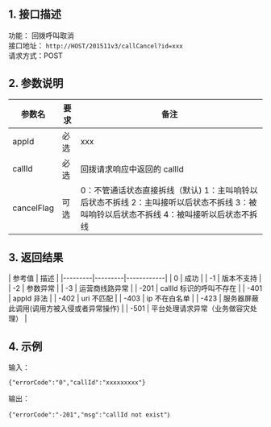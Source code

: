 ## 1. 接口描述

功能： 回拨呼叫取消    
接口地址： `http://HOST/201511v3/callCancel?id=xxx`  
请求方式：POST  

## 2. 参数说明 
| 参数名 | 要求 | 备注 | 
|---------|---------|------------|
| appId | 必选 | xxx | 
| callId | 必选 | 回拨请求响应中返回的 callId | 
| cancelFlag | 可选 | 0：不管通话状态直接拆线（默认) 1：主叫响铃以后状态不拆线 2：主叫接听以后状态不拆线 3：被叫响铃以后状态不拆线 4：被叫接听以后状态不拆线 | 
 

## 3. 返回结果
| 参考值 | 描述 | 
|---------|---------|------------|
| 0 | 成功 | 
| -1 | 版本不支持 | 
| -2 | 参数异常 | 
| -3 | 运营商线路异常 | 
| -201 | callId 标识的呼叫不存在 | 
| -401 | appId 非法 | 
| -402 | uri 不匹配 | 
| -403 | ip 不在白名单 | 
| -423 | 服务器屏蔽此调用(调用方被入侵或者异常操作) | 
| -501 | 平台处理请求异常（业务做容灾处理） |


## 4. 示例

输入： 
```
{"errorCode":"0","callId":"xxxxxxxxx"}
```


输出： 
```
{"errorCode":"-201","msg":"callId not exist"｝
```

